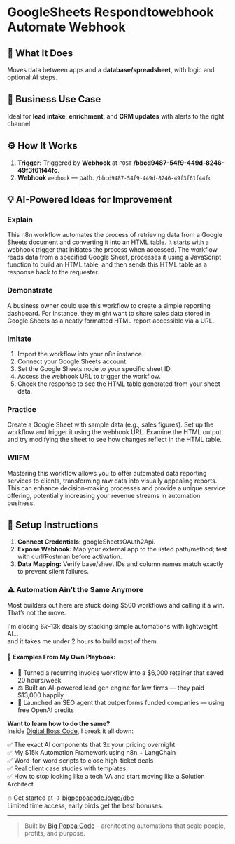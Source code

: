 # GoogleSheets Respondtowebhook Automate Webhook
  ## 🚀 What It Does
  Moves data between apps and a **database/spreadsheet**, with logic and optional AI steps.
  
  ## 💼 Business Use Case
  Ideal for **lead intake**, **enrichment**, and **CRM updates** with alerts to the right channel.
  
  ## ⚙️ How It Works
  1. **Trigger:** Triggered by **Webhook** at `POST` **/bbcd9487-54f9-449d-8246-49f3f61f44fc**.
  2. **Webhook** `webhook` — path: `/bbcd9487-54f9-449d-8246-49f3f61f44fc`
  
  ## 💡 AI-Powered Ideas for Improvement
  ### Explain
This n8n workflow automates the process of retrieving data from a Google Sheets document and converting it into an HTML table. It starts with a webhook trigger that initiates the process when accessed. The workflow reads data from a specified Google Sheet, processes it using a JavaScript function to build an HTML table, and then sends this HTML table as a response back to the requester.

### Demonstrate
A business owner could use this workflow to create a simple reporting dashboard. For instance, they might want to share sales data stored in Google Sheets as a neatly formatted HTML report accessible via a URL.

### Imitate
1. Import the workflow into your n8n instance.
2. Connect your Google Sheets account.
3. Set the Google Sheets node to your specific sheet ID.
4. Access the webhook URL to trigger the workflow.
5. Check the response to see the HTML table generated from your sheet data.

### Practice
Create a Google Sheet with sample data (e.g., sales figures). Set up the workflow and trigger it using the webhook URL. Examine the HTML output and try modifying the sheet to see how changes reflect in the HTML table.

### WIIFM
Mastering this workflow allows you to offer automated data reporting services to clients, transforming raw data into visually appealing reports. This can enhance decision-making processes and provide a unique service offering, potentially increasing your revenue streams in automation business.
  
  ## 🔧 Setup Instructions
  1. **Connect Credentials:** googleSheetsOAuth2Api.
2. **Expose Webhook:** Map your external app to the listed path/method; test with curl/Postman before activation.
3. **Data Mapping:** Verify base/sheet IDs and column names match exactly to prevent silent failures.
  
### ⚠️ Automation Ain’t the Same Anymore

Most builders out here are stuck doing $500 workflows and calling it a win.  
That’s not the move.  

I'm closing $6k–$13k deals by stacking simple automations with lightweight AI...  
and it takes me under 2 hours to build most of them.

#### 🧠 Examples From My Own Playbook:
- 🔁 Turned a recurring invoice workflow into a $6,000 retainer that saved 20 hours/week  
- ⚖️ Built an AI-powered lead gen engine for law firms — they paid $13,000 happily  
- 🚀 Launched an SEO agent that outperforms funded companies — using free OpenAI credits  

**Want to learn how to do the same?**  
Inside [Digital Boss Code](https://bigpoppacode.io/go/dbc), I break it all down:

✅ The exact AI components that 3x your pricing overnight  
✅ My $15k Automation Framework using n8n + LangChain  
✅ Word-for-word scripts to close high-ticket deals  
✅ Real client case studies with templates  
✅ How to stop looking like a tech VA and start moving like a Solution Architect  

🔥 Get started at → [bigpoppacode.io/go/dbc](https://bigpoppacode.io/go/dbc)  
Limited time access, early birds get the best bonuses.

---
> Built by [Big Poppa Code](https://bigpoppacode.io) – architecting automations that scale people, profits, and purpose.
  